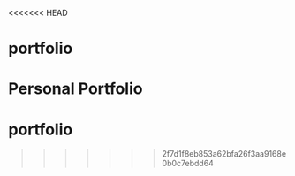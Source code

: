 <<<<<<< HEAD
# portfolio
Personal Portfolio
=======
# portfolio
>>>>>>> 2f7d1f8eb853a62bfa26f3aa9168e0b0c7ebdd64
